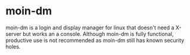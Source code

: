 
# moin-dm

moin-dm is a login and display manager for linux that doesn't need a X-server but works an a console.
Although moin-dm is fully functional, productive use is not recommended as moin-dm still has known security holes.

